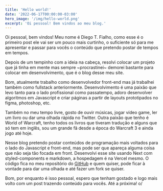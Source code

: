 ```yaml
---
title: 'Hello world!'
date: '2022-06-17T00:00:00-03:00'
hero_image: '/img/hello-world.png'
excerpt: 'Oi pessoal! Bem vindos ao meu blog.'
---
```


Oi pessoal, bem vindos! Meu nome é Diego T. Fialho, como esse é o primeiro post ele vai ser um pouco mais curtinho, o suficiente só para me apresentar e passar para vocês o conteúdo que pretendo postar de tempos em tempos.

Depois de um tempinho com a ideia na cabeça, resolvi colocar um projeto que já tinha em mente mas sempre ~procrastinei~ demorei bastante para colocar em desenvolvimento, que é o blog desse meu site.

Bom, atualmente trabalho como desenvolvedor front-end mas já trabalhei também como fullstack anteriormente. Desenvolvimento é uma paixão que levo tanto para o lado profissional como passatempo, adoro desenvolver algoritmos em Javascript e criar páginas a partir de layouts prototipados no figma, photoshop, etc.

Também no meu tempo livre, gosto de ouvir músicas, jogar vídeo game, ler um livro ou dar uma olhada rápida no Twitter. Outra paixão que tenho é World of Warcraft, tenho todos os livros que tiveram tradução e alguns que só tem em inglês, sou um grande fã desde a época do Warcraft 3 e ainda jogo até hoje.

Nesse blog pretendo postar conteúdos de programação mais voltados para o lado do Javascript e front-end, mas pode ser que apareça alguma coisa que não seja tão focada em front. Desenvolvi esse site usando Next com styled-components e markdown, a hospedagem é na Vercel mesmo. O código fica no meu repositório do [GitHub](https://github.com/dtfialho/my-website) e quem quiser, pode ficar à vontade para dar uma olhada e até fazer um fork se quiser.

Bom, por enquanto é isso pessoal, espero que tenham gostado e logo mais volto com um post trazendo conteúdo para vocês. Até a próxima! o/
